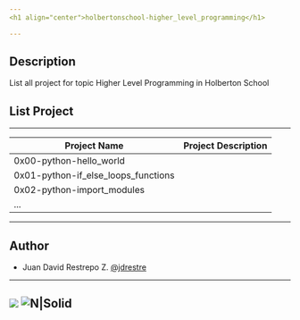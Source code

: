 ```yaml
---
<h1 align="center">holbertonschool-higher_level_programming</h1>

---
```


## Description
List all project for topic Higher Level Programming in Holberton School



## List Project
---
Project Name|Project Description
---|---
0x00-python-hello_world|
0x01-python-if_else_loops_functions|
0x02-python-import_modules|
...|


---
## Author

- Juan David Restrepo Z. [@jdrestre](https://twitter.com/jdrestre)

---
![](https://www.holbertonschool.com/holberton-logo.png) ![N|Solid](https://intranet.hbtn.io/assets/holberton-logo-coral-27055cb2f875eb10bf3b3942e52a24581bc0667695bdc856d4f08b469b678000.png)
---
